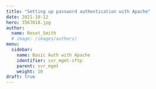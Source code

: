 ```yaml
---
title: "Setting up password authentication with Apache"
date: 2021-10-12
hero: 3567818.jpg
author:
  name: Reset_Smith
  # image: /images/authors/
menu:
  sidebar:
    name: Basic Auth with Apache
    identifier: svr_mgmt-sftp
    parent: svr_mgmt
    weight: 10
draft: true
---
```

